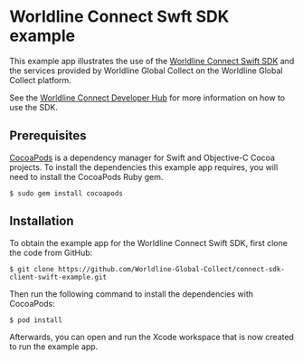 Worldline Connect Swft SDK example
=======================

This example app illustrates the use of the [Worldline Connect Swift SDK](https://github.com/Worldline-Global-Collect/connect-sdk-client-swift) and the services provided by Worldline Global Collect on the Worldline Global Collect platform.

See the [Worldline Connect Developer Hub](https://docs.connect.worldline-solutions.com/documentation/sdk/mobile/swift/) for more information on how to use the SDK.

Prerequisites
------------

[CocoaPods](https://cocoapods.org/) is a dependency manager for Swift and Objective-C Cocoa projects.
 To install the dependencies this example app requires, you will need to install the CocoaPods Ruby gem.

```
$ sudo gem install cocoapods
```

Installation
------------

To obtain the example app for the Worldline Connect Swift SDK, first clone the code from GitHub:

```
$ git clone https://github.com/Worldline-Global-Collect/connect-sdk-client-swift-example.git
```

Then run the following command to install the dependencies with CocoaPods:

```
$ pod install
```

Afterwards, you can open and run the Xcode workspace that is now created to run the example app.
